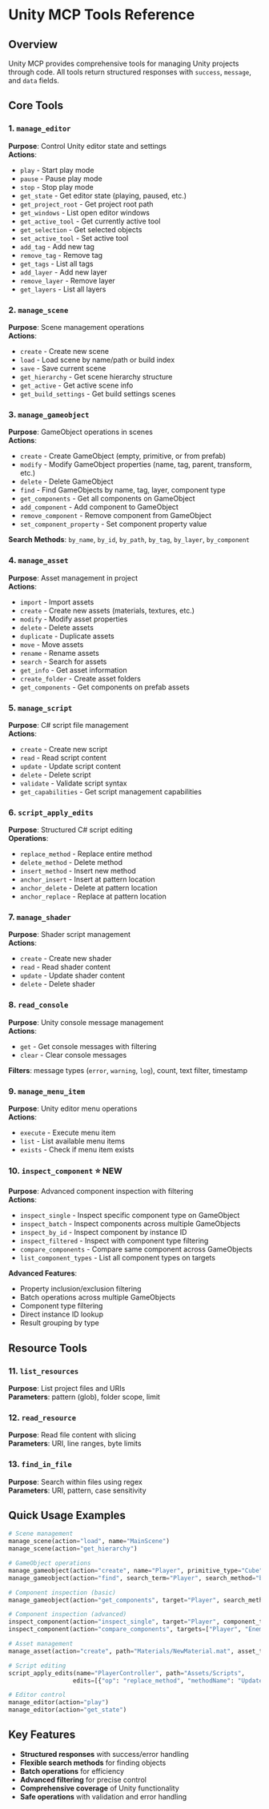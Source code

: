 # Unity MCP Tools Reference

## Overview
Unity MCP provides comprehensive tools for managing Unity projects through code. All tools return structured responses with `success`, `message`, and `data` fields.

## Core Tools

### 1. `manage_editor`
**Purpose**: Control Unity editor state and settings  
**Actions**:
- `play` - Start play mode
- `pause` - Pause play mode  
- `stop` - Stop play mode
- `get_state` - Get editor state (playing, paused, etc.)
- `get_project_root` - Get project root path
- `get_windows` - List open editor windows
- `get_active_tool` - Get currently active tool
- `get_selection` - Get selected objects
- `set_active_tool` - Set active tool
- `add_tag` - Add new tag
- `remove_tag` - Remove tag
- `get_tags` - List all tags
- `add_layer` - Add new layer
- `remove_layer` - Remove layer
- `get_layers` - List all layers

### 2. `manage_scene`
**Purpose**: Scene management operations  
**Actions**:
- `create` - Create new scene
- `load` - Load scene by name/path or build index
- `save` - Save current scene
- `get_hierarchy` - Get scene hierarchy structure
- `get_active` - Get active scene info
- `get_build_settings` - Get build settings scenes

### 3. `manage_gameobject`
**Purpose**: GameObject operations in scenes  
**Actions**:
- `create` - Create GameObject (empty, primitive, or from prefab)
- `modify` - Modify GameObject properties (name, tag, parent, transform, etc.)
- `delete` - Delete GameObject
- `find` - Find GameObjects by name, tag, layer, component type
- `get_components` - Get all components on GameObject
- `add_component` - Add component to GameObject
- `remove_component` - Remove component from GameObject
- `set_component_property` - Set component property value

**Search Methods**: `by_name`, `by_id`, `by_path`, `by_tag`, `by_layer`, `by_component`

### 4. `manage_asset`
**Purpose**: Asset management in project  
**Actions**:
- `import` - Import assets
- `create` - Create new assets (materials, textures, etc.)
- `modify` - Modify asset properties
- `delete` - Delete assets
- `duplicate` - Duplicate assets
- `move` - Move assets
- `rename` - Rename assets
- `search` - Search for assets
- `get_info` - Get asset information
- `create_folder` - Create asset folders
- `get_components` - Get components on prefab assets

### 5. `manage_script`
**Purpose**: C# script file management  
**Actions**:
- `create` - Create new script
- `read` - Read script content
- `update` - Update script content
- `delete` - Delete script
- `validate` - Validate script syntax
- `get_capabilities` - Get script management capabilities

### 6. `script_apply_edits`
**Purpose**: Structured C# script editing  
**Operations**:
- `replace_method` - Replace entire method
- `delete_method` - Delete method
- `insert_method` - Insert new method
- `anchor_insert` - Insert at pattern location
- `anchor_delete` - Delete at pattern location
- `anchor_replace` - Replace at pattern location

### 7. `manage_shader`
**Purpose**: Shader script management  
**Actions**:
- `create` - Create new shader
- `read` - Read shader content
- `update` - Update shader content
- `delete` - Delete shader

### 8. `read_console`
**Purpose**: Unity console message management  
**Actions**:
- `get` - Get console messages with filtering
- `clear` - Clear console messages

**Filters**: message types (`error`, `warning`, `log`), count, text filter, timestamp

### 9. `manage_menu_item`
**Purpose**: Unity editor menu operations  
**Actions**:
- `execute` - Execute menu item
- `list` - List available menu items
- `exists` - Check if menu item exists

### 10. `inspect_component` ⭐ **NEW**
**Purpose**: Advanced component inspection with filtering  
**Actions**:
- `inspect_single` - Inspect specific component type on GameObject
- `inspect_batch` - Inspect components across multiple GameObjects
- `inspect_by_id` - Inspect component by instance ID
- `inspect_filtered` - Inspect with component type filtering
- `compare_components` - Compare same component across GameObjects
- `list_component_types` - List all component types on targets

**Advanced Features**:
- Property inclusion/exclusion filtering
- Batch operations across multiple GameObjects
- Component type filtering
- Direct instance ID lookup
- Result grouping by type

## Resource Tools

### 11. `list_resources`
**Purpose**: List project files and URIs  
**Parameters**: pattern (glob), folder scope, limit

### 12. `read_resource`
**Purpose**: Read file content with slicing  
**Parameters**: URI, line ranges, byte limits

### 13. `find_in_file`
**Purpose**: Search within files using regex  
**Parameters**: URI, pattern, case sensitivity

## Quick Usage Examples

```python
# Scene management
manage_scene(action="load", name="MainScene")
manage_scene(action="get_hierarchy")

# GameObject operations
manage_gameobject(action="create", name="Player", primitive_type="Cube")
manage_gameobject(action="find", search_term="Player", search_method="by_name")

# Component inspection (basic)
manage_gameobject(action="get_components", target="Player", search_method="by_name")

# Component inspection (advanced)
inspect_component(action="inspect_single", target="Player", component_type="Transform")
inspect_component(action="compare_components", targets=["Player", "Enemy"], component_type="Rigidbody")

# Asset management
manage_asset(action="create", path="Materials/NewMaterial.mat", asset_type="Material")

# Script editing
script_apply_edits(name="PlayerController", path="Assets/Scripts", 
                  edits=[{"op": "replace_method", "methodName": "Update", "replacement": "..."}])

# Editor control
manage_editor(action="play")
manage_editor(action="get_state")
```

## Key Features
- **Structured responses** with success/error handling
- **Flexible search methods** for finding objects
- **Batch operations** for efficiency
- **Advanced filtering** for precise control
- **Comprehensive coverage** of Unity functionality
- **Safe operations** with validation and error handling
